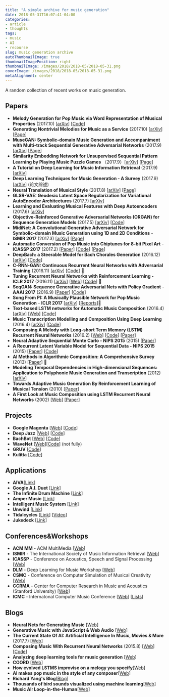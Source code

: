 ```yaml
---
title: "A simple archive for music generation"
date: 2018-05-31T16:07:41-04:00
categories:
- article
- thoughts
tags:
- music
- AI
- recourse
slug: music generation archive
autoThumbnailImage: true
thumbnailImagePosition: right
thumbnailImage: /images/2018/2018-05/2018-05-31.png
coverImage: /images/2018/2018-05/2018-05-31.png
metaAlignment: center
---
```


A random collection of recent works on music generation.
<!--more-->

## Papers

- **Melody Generation for Pop Music via Word Representation of Musical Properties** (2017.10) [[arXiv](https://arxiv.org/abs/1710.11549)] [[Code](https://github.com/mil-tokyo/NeuralMelody)]
- **Generating Nontrivial Melodies for Music as a Service** (2017.10) [[arXiv](https://arxiv.org/abs/1710.02280)] [[Page](https://composing.ai)]
- **MuseGAN: Symbolic-domain Music Generation and Accompaniment with Multi-track Sequential Generative Adversarial Networks** (2017.9) [[arXiv](https://arxiv.org/abs/1709.06298)] [[Page](https://salu133445.github.io/musegan/)]
- **Similarity Embedding Network for Unsupervised Sequential Pattern Learning by Playing Music Puzzle Games** （2017.9）[[arXiv](https://arxiv.org/abs/1709.04384)] [[Page](https://remyhuang.github.io/DJnet)]
- **A Tutorial on Deep Learning for Music Information Retrieval** (2017.9) [[arXiv](https://arxiv.org/abs/1709.04396)]
- **Deep Learning Techniques for Music Generation - A Survey** (2017.9) [[arXiv](https://arxiv.org/abs/1709.01620)] (论文综述)
- **Neural Translation of Musical Style** (2017.8) [[arXiv](https://arxiv.org/abs/1708.03535)] [[Page](http://imanmalik.com/cs/2017/06/05/neural-style.html)]
- **GLSR-VAE: Geodesic Latent Space Regularization for Variational AutoEncoder Architectures** (2017.7) [[arXiv](https://arxiv.org/abs/1707.04588)]
- **Learning and Evaluating Musical Features with Deep Autoencoders** (2017.6) [[arXiv](https://arxiv.org/abs/1706.04486)]
- **Objective-Reinforced Generative Adversarial Networks (ORGAN) for Sequence Generation Models** (2017.5) [[arXiv](https://arxiv.org/abs/1705.10843)] [[Code](https://github.com/gablg1/ORGAN)]
- **MidiNet: A Convolutional Generative Adversarial Network for Symbolic-domain Music Generation using 1D and 2D Conditions** - **ISMIR 2017** (2017.3) [[arXiv](https://arxiv.org/abs/1703.10847)] [[Page](https://richardyang40148.github.io/TheBlog/midinet_arxiv_demo.html)] 
- **Automatic Conversion of Pop Music into Chiptunes for 8-bit Pixel Art** - **ICASSP 2017** (2017.2) [[Paper](http://mac.citi.sinica.edu.tw/~yang/pub/su17icassp_8bit.pdf)] [[Code](https://github.com/LemonATsu/pop-to-8bit)] [[Page](https://lemonatsu.github.io)]
- **DeepBach: a Steerable Model for Bach Chorales Generation** (2016.12) [[arXiv](https://arxiv.org/abs/1612.01010)] [[Code](https://github.com/Ghadjeres/DeepBach)]
- **C-RNN-GAN: Continuous Recurrent Neural Networks with Adversarial Training** (2016.11) [[arXiv](https://arxiv.org/abs/1611.09904)] [[Code](https://github.com/olofmogren/c-rnn-gan)] 🌟
- **Tuning Recurrent Neural Networks with Reinforcement Learning - ICLR 2017** (2016.11) [[arXiv](https://arxiv.org/abs/1611.02796)] [[Web](https://magenta.tensorflow.org/2016/11/09/tuning-recurrent-networks-with-reinforcement-learning)] [[Code](https://github.com/tensorflow/magenta/tree/master/magenta/models/rl_tuner)] 🌟
- **SeqGAN: Sequence Generative Adversarial Nets with Policy Gradient** - **AAAI 2017** (2016.9) [[Paper](http://www.aaai.org/ocs/index.php/AAAI/AAAI17/paper/download/14344/14489)] [[Code](https://github.com/LantaoYu/SeqGAN)]
- **Song From PI: A Musically Plausible Network for Pop Music Generation** - **ICLR 2017** [[arXiv](https://arxiv.org/abs/1611.03477)] [[Reports](http://www.theregister.co.uk/2016/11/11/ai_pop_music_maker/)]🌟
- **Text-based LSTM networks for Automatic Music Composition** (2016.4) [[arXiv](https://arxiv.org/abs/1604.05358#)] [[Web](https://keunwoochoi.wordpress.com/2016/02/23/lstmetallica/)] [[Code](https://github.com/keunwoochoi/LSTMetallica)]
- **Music Transcription Modelling and Composition Using Deep Learning** (2016.4) [[arXiv](https://arxiv.org/abs/1604.08723)] [[Code](https://github.com/IraKorshunova/folk-rnn)]
- **Composing A Melody with Long-short Term Memory (LSTM) Recurrent Neural Networks** (2016.2) [[Web](http://konstilackner.github.io/LSTM-RNN-Melody-Composer-Website/)] [[Code](https://github.com/konstilackner/LSTM-RNN-Melody-Composer)] [[Paper](http://konstilackner.github.io/LSTM-RNN-Melody-Composer-Website/Thesis_final01.pdf)]
- **Neural Adaptive Sequential Monte Carlo - NIPS 2015** (2015) [[Paper](http://papers.nips.cc/paper/5961-neural-adaptive-sequential-monte-carlo.pdf)]
- **A Recurrent Latent Variable Model for Sequential Data - NIPS 2015** (2015) [[Paper](http://papers.nips.cc/paper/5653-a-recurrent-latent-variable-model-for-sequential-data.pdf)] [[Code](https://github.com/jych/nips2015_vrnn)]
- **AI Methods in Algorithmic Composition: A Comprehensive Survey** (2013) [[Paper](http://www.jair.org/media/3908/live-3908-7454-jair.pdf)] 🌟
- **Modeling Temporal Dependencies in High-dimensional Sequences: Application to Polyphonic Music Generation and Transcription** (2012) [[arXiv](https://arxiv.org/abs/1206.6392)] 
- **Towards Adaptive Music Generation By Reinforcement Learning of Musical Tension** (2010) [[Paper](https://ccrma.stanford.edu/~slegroux/affect/pubs/SMC2010.pdf)]
- **A First Look at Music Composition using LSTM Recurrent Neural Networks** (2002) [[Web](http://www.iro.umontreal.ca/~eckdoug/blues/index.html)] [[Paper](http://www.iro.umontreal.ca/~eckdoug/blues/IDSIA-07-02.pdf)]

## Projects

-  **Google Magenta** [[Web](https://magenta.tensorflow.org/welcome-to-magenta)] [[Code](https://github.com/tensorflow/magenta)] 
- **Deep Jazz**  [[Web](https://deepjazz.io/)] [[Code](https://deepjazz.io/)]
- **BachBot** [[Web](http://bachbot.com/)] [[Code](https://github.com/feynmanliang/bachbot/)]
- **WaveNet** [[Web](https://deepmind.com/blog/wavenet-generative-model-raw-audio/)][[Code](https://github.com/ibab/tensorflow-wavenet)] (not fully)
- **GRUV** [[Code](https://github.com/MattVitelli/GRUV)]
- **Kulitta** [[Code](https://github.com/donya/Kulitta)]

## Applications

- **AIVA**[[Link](http://aiva.ai)]
- **Google A.I. Duet** [[Link](https://aiexperiments.withgoogle.com/ai-duet)]
- **The Infinite Drum Machine** [[Link](https://aiexperiments.withgoogle.com/drum-machine)]
- **Amper Music** [[Link](https://www.ampermusic.com/app#/)]
- **Intelligent Music System** [[Link](http://120.52.72.53/www.intelligentmusicsystems.com/c3pr90ntc0td/vid/tempo_shifting.mp4)]
- **Unwind** [[Link](http://unwind.ai)]
- **Tidalcycles** [[Link](https://tidalcycles.org)] [[Video](https://www.youtube.com/watch?v=xoa3OT8ncX0)]
- **Jukedeck** [[Link](https://www.jukedeck.com/)]

## Conferences&Workshops

- **ACM MM** - ACM MultiMedia [[Web](http://www.acmmm.org/2017)]
- **ISMIR** - The International Society of Music Information Retrieval [[Web](http://www.ismir.net/)]
- **ICASSP** - Conference on Acoustics, Speech and Signal Processing [[Web](http://www.ieee-icassp2017.org/)]
- **DLM** - Deep Learning for Music Workshop [[Web](http://dorienherremans.com/dlm2017/)]
- **CSMC** - Conference on Computer Simulation of Musical  Creativity [[Web](https://csmc2016.wordpress.com/)]
- **CCRMA** - Center for Computer Research in Music and Acoustics (Stanford University) [[Web](https://ccrma.stanford.edu/)]
- **ICMC** - Internatonal Computer Music Conference [[Web](http://www.icmc2017.com/)] [[Lists](http://www.icmc2017.com/cn/page1.html)]

## Blogs

- **Neural Nets for Generating Music** [[Web](https://medium.com/@kcimc/neural-nets-for-generating-music-f46dffac21c0)]
- **Generative Music with JavaScript & Web Audio** [[Web](https://teropa.info/generative-music-slides/)]
- **The Current State Of AI: Artificial Intelligence In Music, Movies & More** (2017.7) [[Web](http://www.hypebot.com/hypebot/2017/07/ai-today-the-current-state-of-artificial-intelligence.html)]
- **Composing Music With Recurrent Neural Networks** (2015.8) [[Web](http://www.hexahedria.com/2015/08/03/composing-music-with-recurrent-neural-networks/)] [[Code](https://github.com/hexahedria/biaxial-rnn-music-composition)]
- **Analyzing deep learning tools for music generation** [[Web](http://www.asimovinstitute.org/analyzing-deep-learning-tools-music/)]
- **COORD** [[Web](http://www.coord.fm/home/)] 
- **How evolved LSTMS improvise on a melogy you specify**[[Web](https://www.sentient.ai/sentient-labs/ea/lstm-music/)]
- **AI makes pop music in the style of any composer**[[Web](http://www.flow-machines.com/ai-makes-pop-music/)]
- **Richard Yang's Blog**[[Blog](https://richardyang40148.github.io/TheBlog/index.html)]
- **Thousands of bird sounds visualized using machine learning**[[Web](https://experiments.withgoogle.com/bird-sounds)]
- **Music AI: Loop-in-the-Human**[[Web](https://medium.com/@jayhardesty/music-ai-loop-in-the-human-1a15681e573e)]